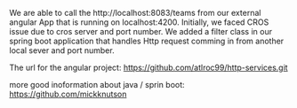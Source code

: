 



We are able to call the http://localhost:8083/teams from our external angular App that is running on localhost:4200.
Initially, we faced CROS issue due to cros server and port number. 
We added a filter class in our spring boot application that handles Http request comming in from another local sever and port number.

The url for the angular project: https://github.com/atlroc99/http-services.git


 more good inoformation about java / sprin boot: https://github.com/mickknutson





































